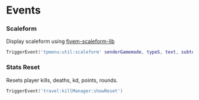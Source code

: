 # Events

### Scaleform

Display scaleform using [fivem-scaleform-lib](https://github.com/CritteRo/fivem-scaleform-lib)

```lua
TriggerEvent('tpmenu:util:scaleform' senderGamemode, typeS, text, subtext, id, sound)
```

### Stats Reset

Resets player kills, deaths, kd, points, rounds.

```lua
TriggerEvent('travel:killManager:showReset')
```
